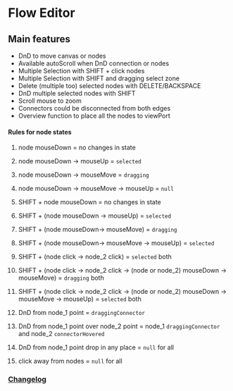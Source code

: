 # Flow Editor

## Main features

- DnD to move canvas or nodes
- Available autoScroll when DnD connection or nodes
- Multiple Selection with SHIFT + click nodes
- Multiple Selection with SHIFT and dragging select zone
- Delete (multiple too) selected nodes with DELETE/BACKSPACE
- DnD multiple selected nodes with SHIFT
- Scroll mouse to zoom
- Connectors could be disconnected from both edges
- Overview function to place all the nodes to viewPort

#### Rules for node states

1. node mouseDown = no changes in state
2. node mouseDown -> mouseUp = `selected`
3. node mouseDown -> mouseMove = `dragging`
4. node mouseDown -> mouseMove -> mouseUp = `null`

5. SHIFT + node mouseDown = no changes in state
6. SHIFT + (node mouseDown -> mouseUp) = `selected`
7. SHIFT + (node mouseDown-> mouseMove) = `dragging`
8. SHIFT + (node mouseDown-> mouseMove -> mouseUp) = `selected`

9. SHIFT + (node click -> node_2 click) = `selected` both
10. SHIFT + (node click -> node_2 click -> (node or node_2) mouseDown -> mouseMove) = `dragging` both
11. SHIFT + (node click -> node_2 click -> (node or node_2) mouseDown -> mouseMove -> mouseUp) = `selected` both

12. DnD from node_1 point = `draggingConnector`
13. DnD from node_1 point over node_2 point = node_1 `draggingConnector` and node_2 `connectorHovered`
14. DnD from node_1 point drop in any place = `null` for all

15. click away from nodes = `null` for all

### [Changelog](./changelog.md "Changelog")
